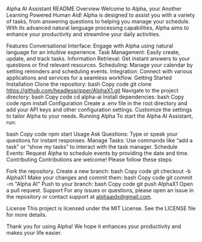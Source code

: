 Alpha AI Assistant README
Overview
Welcome to Alpha, your Another Learning Powered Human Aid! Alpha is designed to assist you with a variety of tasks, from answering questions to helping you manage your schedule. With its advanced natural language processing capabilities, Alpha aims to enhance your productivity and streamline your daily activities.

Features
Conversational Interface: Engage with Alpha using natural language for an intuitive experience.
Task Management: Easily create, update, and track tasks.
Information Retrieval: Get instant answers to your questions or find relevant resources.
Scheduling: Manage your calendar by setting reminders and scheduling events.
Integration: Connect with various applications and services for a seamless workflow.
Getting Started
Installation
Clone the repository:
bash
Copy code
git clone https://github.com/headlessripper/AlphaX1.git
Navigate to the project directory:
bash
Copy code
cd alpha-ai
Install dependencies:
bash
Copy code
npm install
Configuration
Create a .env file in the root directory and add your API keys and other configuration settings.
Customize the settings to tailor Alpha to your needs.
Running Alpha
To start the Alpha AI Assistant, run:

bash
Copy code
npm start
Usage
Ask Questions: Type or speak your questions for instant responses.
Manage Tasks: Use commands like “add a task” or “show my tasks” to interact with the task manager.
Schedule Events: Request Alpha to schedule events by providing the date and time.
Contributing
Contributions are welcome! Please follow these steps:

Fork the repository.
Create a new branch:
bash
Copy code
git checkout -b AlphaX1
Make your changes and commit them:
bash
Copy code
git commit -m "Alpha AI"
Push to your branch:
bash
Copy code
git push AlphaX1
Open a pull request.
Support
For any issues or questions, please open an issue in the repository or contact support at alphaaidx@gmail.com.

License
This project is licensed under the MIT License. See the LICENSE file for more details.

Thank you for using Alpha! We hope it enhances your productivity and makes your life easier.



